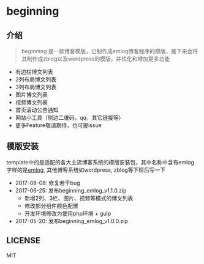 # beginning

## 介绍

>beginning 是一款博客模版，已制作成emlog博客程序的模版，接下来会将其制作成zblog以及wordpress的模版，并优化和增加更多功能

- 有边栏博文列表
- 2列布局博文列表
- 3列布局博文列表
- 图片博文列表
- 视频博文列表
- 首页滚动公告通知
- 网站小工具（侧边二维码，qq，其它链接等）
- 更多Feature敬请期待，也可提issue


## 模版安装

template中的是适配的各大主流博客系统的模版安装包，其中名称中含有emlog字样的是[emlog](http://www.emlog.net), 其他博客系统如wordpress, zblog等下班后写一下

- 2017-08-08: 修复若干bug
- 2017-06-25: 发布beginning_emlog_v1.1.0.zip
    - 新增2列、3栏、图片、视频等模式的博文列表
    - 修改部分组件颜色配置
    - 开发环境修改为使用php环境 + gulp
- 2017-05-20: 发布beginning_emlog_v1.0.0.zip

## LICENSE
MIT

